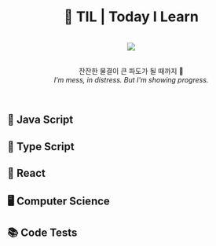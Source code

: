 <h1 align="center">📗 TIL | Today I Learn</h1>
<br>
<div align="center">
<img src="https://i.pinimg.com/originals/0b/5c/c0/0b5cc024841accd9a31a7b2daeb0e57b.gif">
<br><br>
<p>잔잔한 물결이 큰 파도가 될 때까지 🌊
<br><span style="font-style:Italic;">I'm mess, in distress. But I'm showing progress.</span>
</p>
</div>
<br>
<h2>🍟 Java Script</h2>
<h2>🍕 Type Script</h2>
<h2>🌭 React</h2>
<h2>🖥 Computer Science</h2>
<h2>📚 Code Tests</h2>
